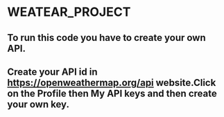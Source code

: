# WEATEAR_PROJECT
## To run this code you have to create your own API.
## Create your API id in https://openweathermap.org/api website.Click on the Profile then My API keys and then create your own key.
